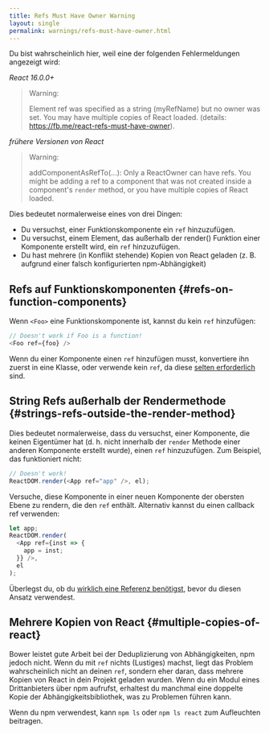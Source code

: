 ```yaml
---
title: Refs Must Have Owner Warning
layout: single
permalink: warnings/refs-must-have-owner.html
---
```


Du bist wahrscheinlich hier, weil eine der folgenden Fehlermeldungen angezeigt wird:

*React 16.0.0+*
> Warning:
>
> Element ref was specified as a string (myRefName) but no owner was set. You may have multiple copies of React loaded. (details: https://fb.me/react-refs-must-have-owner).

*frühere Versionen von React*
> Warning:
>
> addComponentAsRefTo(...): Only a ReactOwner can have refs. You might be adding a ref to a component that was not created inside a component's `render` method, or you have multiple copies of React loaded.

Dies bedeutet normalerweise eines von drei Dingen:

- Du versuchst, einer Funktionskomponente ein `ref` hinzuzufügen.
- Du versuchst, einem Element, das außerhalb der render() Funktion einer Komponente erstellt wird, ein `ref` hinzuzufügen.
- Du hast mehrere (in Konflikt stehende) Kopien von React geladen (z. B. aufgrund einer falsch konfigurierten npm-Abhängigkeit)

## Refs auf Funktionskomponenten {#refs-on-function-components}

Wenn `<Foo>` eine Funktionskomponente ist, kannst du kein `ref` hinzufügen:

```js
// Doesn't work if Foo is a function!
<Foo ref={foo} />
```

Wenn du einer Komponente einen `ref` hinzufügen musst, konvertiere ihn zuerst in eine Klasse, oder verwende kein `ref`, da diese [selten erforderlich](/docs/refs-and-the-dom.html#when-to-use-refs) sind.

## String Refs außerhalb der Rendermethode {#strings-refs-outside-the-render-method}

Dies bedeutet normalerweise, dass du versuchst, einer Komponente, die keinen Eigentümer hat (d. h. nicht innerhalb der `render` Methode einer anderen Komponente erstellt wurde), einen `ref` hinzuzufügen. Zum Beispiel, das funktioniert nicht:

```js
// Doesn't work!
ReactDOM.render(<App ref="app" />, el);
```

Versuche, diese Komponente in einer neuen Komponente der obersten Ebene zu rendern, die den `ref` enthält. Alternativ kannst du einen callback ref verwenden:

```js
let app;
ReactDOM.render(
  <App ref={inst => {
    app = inst;
  }} />,
  el
);
```

Überlegst du, ob du [wirklich eine Referenz benötigst](/docs/refs-and-the-dom.html#when-to-use-refs), bevor du diesen Ansatz verwendest.

## Mehrere Kopien von React {#multiple-copies-of-react}

Bower leistet gute Arbeit bei der Deduplizierung von Abhängigkeiten, npm jedoch nicht. Wenn du mit `ref` nichts (Lustiges) machst, liegt das Problem wahrscheinlich nicht an deinen `ref`, sondern eher daran, dass mehrere Kopien von React in dein Projekt geladen wurden. Wenn du ein Modul eines Drittanbieters über npm aufrufst, erhaltest du manchmal eine doppelte Kopie der Abhängigkeitsbibliothek, was zu Problemen führen kann.

Wenn du npm verwendest, kann `npm ls` oder `npm ls react` zum Aufleuchten beitragen.
